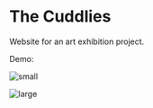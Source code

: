 # The Cuddlies

Website for an art exhibition project.

Demo:

![small](https://user-images.githubusercontent.com/57053530/126524235-e1d1f7ff-ed14-48f9-ab19-b1afef0a97a4.jpg)

![large](https://user-images.githubusercontent.com/57053530/126524250-c3b20164-6b9b-4a63-81b8-4bf0ee88397e.jpg)
